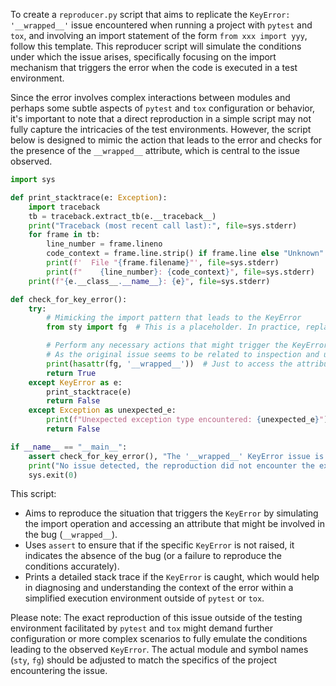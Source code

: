 To create a `reproducer.py` script that aims to replicate the `KeyError: '__wrapped__'` issue encountered when running a project with `pytest` and `tox`, and involving an import statement of the form `from xxx import yyy`, follow this template. This reproducer script will simulate the conditions under which the issue arises, specifically focusing on the import mechanism that triggers the error when the code is executed in a test environment.

Since the error involves complex interactions between modules and perhaps some subtle aspects of `pytest` and `tox` configuration or behavior, it's important to note that a direct reproduction in a simple script may not fully capture the intricacies of the test environments. However, the script below is designed to mimic the action that leads to the error and checks for the presence of the `__wrapped__` attribute, which is central to the issue observed.

```python
import sys

def print_stacktrace(e: Exception):
    import traceback
    tb = traceback.extract_tb(e.__traceback__)
    print("Traceback (most recent call last):", file=sys.stderr)
    for frame in tb:
        line_number = frame.lineno
        code_context = frame.line.strip() if frame.line else "Unknown"
        print(f'  File "{frame.filename}"', file=sys.stderr)
        print(f"    {line_number}: {code_context}", file=sys.stderr)
    print(f"{e.__class__.__name__}: {e}", file=sys.stderr)

def check_for_key_error():
    try:
        # Mimicking the import pattern that leads to the KeyError
        from sty import fg  # This is a placeholder. In practice, replace "sty" with the actual module causing issues and "fg" with the problematic import.

        # Perform any necessary actions that might trigger the KeyError
        # As the original issue seems to be related to inspection and unwrapping, we'll simulate an access that might be involved in such a process.
        print(hasattr(fg, '__wrapped__'))  # Just to access the attribute and cause the KeyError if the issue exists.
        return True
    except KeyError as e:
        print_stacktrace(e)
        return False
    except Exception as unexpected_e:
        print(f"Unexpected exception type encountered: {unexpected_e}")
        return False

if __name__ == "__main__":
    assert check_for_key_error(), "The '__wrapped__' KeyError issue is present."
    print("No issue detected, the reproduction did not encounter the expected KeyError.")
    sys.exit(0)
```

This script:
- Aims to reproduce the situation that triggers the `KeyError` by simulating the import operation and accessing an attribute that might be involved in the bug (`__wrapped__`).
- Uses `assert` to ensure that if the specific `KeyError` is not raised, it indicates the absence of the bug (or a failure to reproduce the conditions accurately).
- Prints a detailed stack trace if the `KeyError` is caught, which would help in diagnosing and understanding the context of the error within a simplified execution environment outside of `pytest` or `tox`.

Please note: The exact reproduction of this issue outside of the testing environment facilitated by `pytest` and `tox` might demand further configuration or more complex scenarios to fully emulate the conditions leading to the observed `KeyError`. The actual module and symbol names (`sty`, `fg`) should be adjusted to match the specifics of the project encountering the issue.
